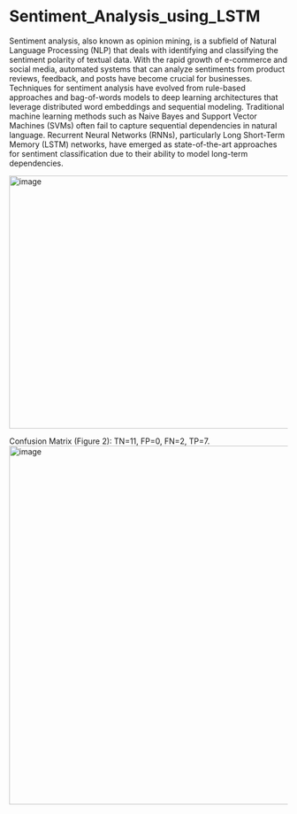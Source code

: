 # Sentiment_Analysis_using_LSTM

Sentiment analysis, also known as opinion mining, is a subfield of Natural Language Processing (NLP) that deals with identifying and classifying the sentiment polarity of textual data. With the rapid growth of e-commerce and social media, automated systems that can analyze sentiments from product reviews, feedback, and posts have become crucial for businesses.
Techniques for sentiment analysis have evolved from rule-based approaches and bag-of-words models to deep learning architectures that leverage distributed word embeddings and sequential modeling. Traditional machine learning methods such as Naive Bayes and Support Vector Machines (SVMs) often fail to capture sequential dependencies in natural language. Recurrent Neural Networks (RNNs), particularly Long Short-Term Memory (LSTM) networks, have emerged as state-of-the-art approaches for sentiment classification due to their ability to model long-term dependencies.


<img width="803" height="457" alt="image" src="https://github.com/user-attachments/assets/5a9f6649-48c5-4535-814a-875b67394b20" />

Confusion Matrix (Figure 2): TN=11, FP=0, FN=2, TP=7.
<img width="722" height="648" alt="image" src="https://github.com/user-attachments/assets/c46806b0-da09-423c-8cc5-97d995d1b86e" />
